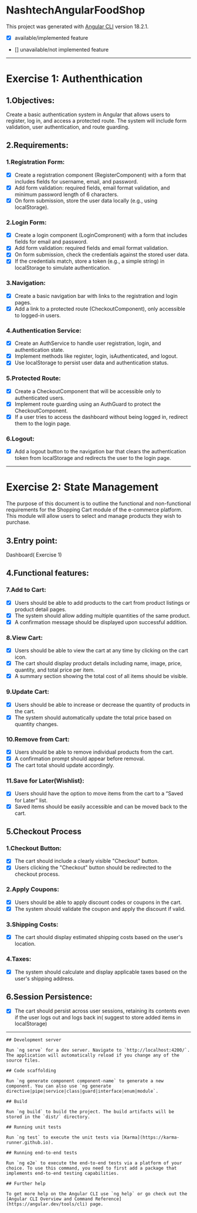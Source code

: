 # NashtechAngularFoodShop

This project was generated with [Angular CLI](https://github.comm/angular/angular-cli) version 18.2.1.
- [x] available/implemented feature
- [] unavailable/not implemented feature 

___

# Exercise 1: Authenthication

## 1.Objectives:
Create a basic authentication system in Angular that allows users to register, log in, and access a protected route. The system will include form validation, user authentication, and route guarding.
## 2.Requirements:

###	1.Registration Form:
- [x] Create a registration component (RegisterComponent) with a form that includes fields for username, email, and password.
- [x] Add form validation: required fields, email format validation, and minimum password length of 6 characters.
- [x] On form submission, store the user data locally (e.g., using localStorage).	
###	2.Login Form:
- [x] Create a login component (LoginCompronent) with a form that includes fields for email and password.
- [x] Add form validation: required fields and email format validation.
- [x] On form submission, check the credentials against the stored user data.
- [x] If the credentials match, store a token (e.g., a simple string) in localStorage to simulate authentication.

###	3.Navigation:
- [x] Create a basic navigation bar with links to the registration and login pages.
- [x] Add a link to a protected route (CheckoutComponent), only accessible to logged-in users.
### 4.Authentication Service:
- [x] Create an AuthService to handle user registration, login, and authentication state.
- [x] Implement methods like register, login, isAuthenticated, and logout.
- [x] Use localStorage to persist user data and authentication status.
### 5.Protected Route:
- [x] Create a CheckoutComponent that will be accessible only to authenticated users.
- [x] Implement route guarding using an AuthGuard to protect the CheckoutComponent.
- [x] If a user tries to access the dashboard without being logged in, redirect them to the login page.
### 6.Logout:
- [x] Add a logout button to the navigation bar that clears the authentication token from localStorage and redirects the user to the login page.
___
# Exercise 2: State Management
The purpose of this document is to outline the functional and non-functional requirements for the Shopping Cart module of the e-commerce platform. This module will allow users to select and manage products they wish to purchase.

## 3.Entry point:
Dashboard( Exercise 1)

## 4.Functional features:

### 7.Add to Cart:
- [x] Users should be able to add products to the cart from product listings or product detail pages.
- [x] The system should allow adding multiple quantities of the same product.
- [x] A confirmation message should be displayed upon successful addition.
### 8.View Cart:
- [x] Users should be able to view the cart at any time by clicking on the cart icon.
- [x] The cart should display product details including name, image, price, quantity, and total price per item.
- [x] A summary section showing the total cost of all items should be visible.
### 9.Update Cart:
- [x] Users should be able to increase or decrease the quantity of products in the cart.
- [x] The system should automatically update the total price based on quantity changes.
### 10.Remove from Cart:
- [x] Users should be able to remove individual products from the cart.
- [x] A confirmation prompt should appear before removal.
- [x] The cart total should update accordingly.
### 11.Save for Later(Wishlist):
- [x] Users should have the option to move items from the cart to a “Saved for Later” list.
- [x] Saved items should be easily accessible and can be moved back to the cart.
## 5.Checkout Process
### 1.Checkout Button:
- [x] The cart should include a clearly visible "Checkout" button.
- [x] Users clicking the "Checkout" button should be redirected to the checkout process.
### 2.Apply Coupons:
- [x] Users should be able to apply discount codes or coupons in the cart.
- [x] The system should validate the coupon and apply the discount if valid.
### 3.Shipping Costs:
- [x] The cart should display estimated shipping costs based on the user's location.
### 4.Taxes:
- [x] The system should calculate and display applicable taxes based on the user's shipping address.
## 6.Session Persistence:
- [x] The cart should persist across user sessions, retaining its contents even if the user logs out and logs back in( suggest to store added items in localStorage)

___
```
## Development server

Run `ng serve` for a dev server. Navigate to `http://localhost:4200/`. The application will automatically reload if you change any of the source files.

## Code scaffolding

Run `ng generate component component-name` to generate a new component. You can also use `ng generate directive|pipe|service|class|guard|interface|enum|module`.

## Build

Run `ng build` to build the project. The build artifacts will be stored in the `dist/` directory.

## Running unit tests

Run `ng test` to execute the unit tests via [Karma](https://karma-runner.github.io).

## Running end-to-end tests

Run `ng e2e` to execute the end-to-end tests via a platform of your choice. To use this command, you need to first add a package that implements end-to-end testing capabilities.

## Further help

To get more help on the Angular CLI use `ng help` or go check out the [Angular CLI Overview and Command Reference](https://angular.dev/tools/cli) page.
```
